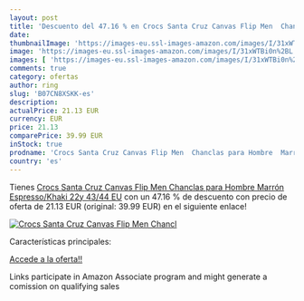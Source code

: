 ```yaml
---
layout: post
title: 'Descuento del 47.16 % en Crocs Santa Cruz Canvas Flip Men  Chancl'
date: 
thumbnailImage: 'https://images-eu.ssl-images-amazon.com/images/I/31xWTBi0n%2BL._SL200_.jpg'
image: 'https://images-eu.ssl-images-amazon.com/images/I/31xWTBi0n%2BL._SL200_.jpg'
images: [ 'https://images-eu.ssl-images-amazon.com/images/I/31xWTBi0n%2BL._SL200_.jpg' ]
comments: true
category: ofertas
author: ring
slug: 'B07CN8XSKK-es'
description:
actualPrice: 21.13 EUR
currency: EUR
price: 21.13
comparePrice: 39.99 EUR
inStock: true
prodname: 'Crocs Santa Cruz Canvas Flip Men  Chanclas para Hombre  Marrón  Espresso/Khaki 22y   43/44 EU'
country: 'es'
---
```


Tienes [Crocs Santa Cruz Canvas Flip Men  Chanclas para Hombre  Marrón  Espresso/Khaki 22y   43/44 EU](https://www.amazon.es/dp/B07CN8XSKK/?tag=tolees-21) con un 47.16 % de descuento con precio de oferta de 21.13 EUR (original: 39.99 EUR) en el siguiente enlace!

[![Crocs Santa Cruz Canvas Flip Men  Chancl](https://images-eu.ssl-images-amazon.com/images/I/31xWTBi0n%2BL._SL200_.jpg)](https://www.amazon.es/dp/B07CN8XSKK/?tag=tolees-21)

Características principales:


[Accede a la oferta!!](https://www.amazon.es/dp/B07CN8XSKK/?tag=tolees-21)

Links participate in Amazon Associate program and might generate a comission on qualifying sales


